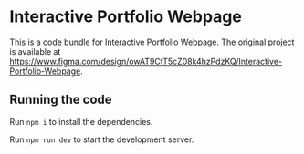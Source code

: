 
  # Interactive Portfolio Webpage

  This is a code bundle for Interactive Portfolio Webpage. The original project is available at https://www.figma.com/design/owAT9CtT5cZ08k4hzPdzKQ/Interactive-Portfolio-Webpage.

  ## Running the code

  Run `npm i` to install the dependencies.

  Run `npm run dev` to start the development server.
  